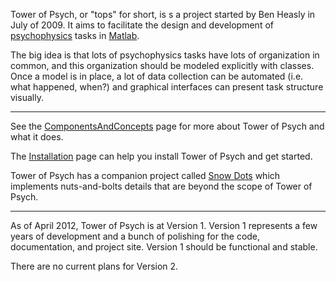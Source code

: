 Tower of Psych, or "tops" for short, is s a project started by Ben Heasly in July of 2009.  It aims to facilitate the design and development of [psychophysics](http://en.wikipedia.org/wiki/Psychophysics) tasks in [Matlab](http://www.mathworks.com/products/matlab/).

The big idea is that lots of psychophysics tasks have lots of organization in common, and this organization should be modeled explicitly with classes.  Once a model is in place, a lot of data collection can be automated (i.e. what happened, when?) and graphical interfaces can present task structure visually.


---


See the [ComponentsAndConcepts](ComponentsAndConcepts.md) page for more about Tower of Psych and what it does.

The [Installation](Installation.md) page can help you install Tower of Psych and get started.

Tower of Psych has a companion project called [Snow Dots](http://snow-dots.googlecode.com/) which implements nuts-and-bolts details that are beyond the scope of Tower of Psych.


---


As of April 2012, Tower of Psych is at Version 1.  Version 1 represents a few years of development and a bunch of polishing for the code, documentation, and project site.  Version 1 should be functional and stable.

There are no current plans for Version 2.